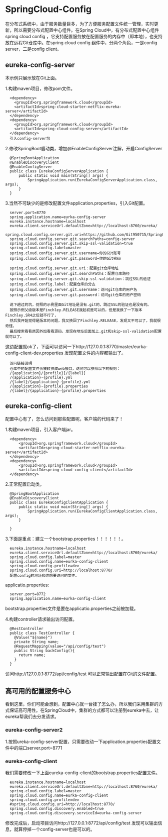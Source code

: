 # SpringCloud-Config
在分布式系统中，由于服务数量巨多，为了方便服务配置文件统一管理，实时更新，所以需要分布式配置中心组件。在Spring Cloud中，有分布式配置中心组件spring cloud config ，它支持配置服务放在配置服务的内存中（即本地），也支持放在远程Git仓库中。在spring cloud config 组件中，分两个角色，一是config server，二是config client。

## eureka-config-server
  本示例只展示放在Git上面。

  1.构建maven项目，修改pom文件。
  
      <dependency>
        <groupId>org.springframework.cloud</groupId>
        <artifactId>spring-cloud-starter-netflix-eureka-server</artifactId>
      </dependency>
      <dependency>
        <groupId>org.springframework.cloud</groupId>
        <artifactId>spring-cloud-config-server</artifactId>
      </dependency>
      引入config-server包
      
  2.修改SpringBoot启动类，增加@EnableConfigServer注解，开启ConfigServer
  
      @SpringBootApplication
      @EnableDiscoveryClient
      @EnableConfigServer
      public class EurekaConfigServerApplication {
          public static void main(String[] args) {
              SpringApplication.run(EurekaConfigServerApplication.class, args);
          }
      }
      
  3.当然不可缺少的是修改配置文件application.properties，引入Git配置。
  
      server.port=8770
      spring.application.name=eurka-config-server
      eureka.instance.hostname=localhost
      eureka.client.serviceUrl.defaultZone=http://localhost:8760/eureka/
      spring.cloud.config.server.git.uri=https://github.com/Git950715/SpringCloudConfig.git
      spring.cloud.config.server.git.searchPaths=config-server
      spring.cloud.config.server.git.skip-ssl-validation=true
      spring.cloud.config.label=master
      spring.cloud.config.server.git.username=你的Git账号
      spring.cloud.config.server.git.password=你的Git密码
      
      spring.cloud.config.server.git.uri：配置git仓库地址
      spring.cloud.config.server.git.searchPaths：配置仓库路径
      spring.cloud.config.server.git.skip-ssl-validation：跳过SSL的验证
      spring.cloud.config.label：配置仓库的分支
      spring.cloud.config.server.git.username：访问git仓库的用户名
      spring.cloud.config.server.git.password：访问git仓库的用户密码
  
      说下趟过的坑，仿照的示例里面Git地址是没有.git的，跳过SSL的验证也是没有的。
      按照示例父级版本是Finchley.RELEASE我起初是可以的，但是我换了一下版本Finchley.SR4之后就不行了，
      然后我开始觉得是版本的问题，我又换回了Finchley.RELEASE，发现又不可以了，我就很奇怪，
      最后搜索看看原因外加看看源码，发现在地址后面加上.git和skip-ssl-validation配置就可以了。
      
  这边配置就ok了，下面可以访问一下http://127.0.0.1:8770/master/eurka-config-client-dev.properties 发现配置文件的内容都输出了。
  
      访问链接说明
      仓库中的配置文件会被转换成web接口，访问可以参照以下的规则：
      /{application}/{profile}[/{label}]
      /{application}-{profile}.yml
      /{label}/{application}-{profile}.yml
      /{application}-{profile}.properties
      /{label}/{application}-{profile}.properties
      
## eureka-config-client
  配置中心有了，怎么访问到那些配置呢，客户端的代码来了！
  
  1.构建maven项目，引入客户端jar。
  
      <dependency>
          <groupId>org.springframework.cloud</groupId>
          <artifactId>spring-cloud-starter-netflix-eureka-server</artifactId>
      </dependency>
      <dependency>
          <groupId>org.springframework.cloud</groupId>
          <artifactId>spring-cloud-config-client</artifactId>
      </dependency>
      
  2.正常配置启动类。
  
      @SpringBootApplication
      @EnableDiscoveryClient
      public class EurekaConfigClientApplication {
          public static void main(String[] args) {
              SpringApplication.run(EurekaConfigClientApplication.class, args);
          }

      }
      
  3.下面是重点：建立一个bootstrap.properties！！！！！！。
  
      eureka.instance.hostname=localhost
      eureka.client.serviceUrl.defaultZone=http://localhost:8760/eureka/
      spring.cloud.config.label=master
      spring.cloud.config.name=eurka-config-client
      spring.cloud.config.profile=dev
      spring.cloud.config.uri=http://localhost:8770/
      配置config的地址和你想要访问的文件。
      
  applicatio.properties:
      
      server.port=8772
      spring.application.name=eurka-config-client
      
  bootstrap.properties文件是要在applicatio.properties之前被加载。
  
  4.构建controller请求输出访问配置。
  
      @RestController
      public class TestController {
        @Value("${name}")
        private String name;
        @RequestMapping(value="/api/config/test")
        public String backConfig(){
          return name;
        }
      }
      
  访问http://127.0.0.1:8772/api/config/test 可以正常输出配置在Git的文件配置。
  
## 高可用的配置服务中心

  看到这里，你们可能会想到，配置中心就一台挂了怎么办，所以我们采用集群的方式保证高可用性。在SpringCloud中，集群的方式都可以注册到eureka中去，让eureka帮我们去分发请求。
  
  ### eureka-config-server2
  1.按照ureka-config-server配置，只需要改动一下application.properties配置文件中的端口server.port=8771
  
  ### eureka-config-client
  我们需要修改一下上面eureka-config-client的bootstrap.properties配置文件。
  
      eureka.instance.hostname=localhost
      eureka.client.serviceUrl.defaultZone=http://localhost:8760/eureka/
      spring.cloud.config.label=master
      spring.cloud.config.name=eurka-config-client
      spring.cloud.config.profile=dev
      #spring.cloud.config.uri=http://localhost:8770/
      spring.cloud.config.discovery.enabled=true
      spring.cloud.config.discovery.serviceId=eurka-config-server
      
  修改完成后，启动项目访问http://127.0.0.1:8772/api/config/test 发现可以输出信息，就算停掉一个config-server也是可以的。
